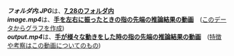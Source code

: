 ***フォルダ内.JPG***は、<ins>**7_28のフォルダ内**</ins><br>
***image.mp4***は、<ins>**手を左右に振ったときの指の先端の推論結果の動画**</ins>　(<ins>このデータからグラフを作成</ins>)<br>
***output.mp4***は、<ins>**手が様々な動きをした時の指の先端の推論結果の動画**</ins>　(<ins>特徴や考察はこの動画についてのもの</ins>)

